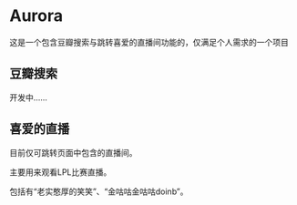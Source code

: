 # Aurora

这是一个包含豆瓣搜索与跳转喜爱的直播间功能的，仅满足个人需求的一个项目

## 豆瓣搜索

开发中……

## 喜爱的直播

目前仅可跳转页面中包含的直播间。

主要用来观看LPL比赛直播。

包括有“老实憨厚的笑笑”、“金咕咕金咕咕doinb”。